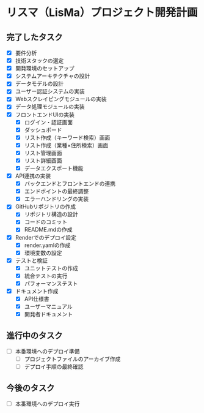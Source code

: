 # リスマ（LisMa）プロジェクト開発計画

## 完了したタスク
- [x] 要件分析
- [x] 技術スタックの選定
- [x] 開発環境のセットアップ
- [x] システムアーキテクチャの設計
- [x] データモデルの設計
- [x] ユーザー認証システムの実装
- [x] Webスクレイピングモジュールの実装
- [x] データ処理モジュールの実装
- [x] フロントエンドUIの実装
  - [x] ログイン・認証画面
  - [x] ダッシュボード
  - [x] リスト作成（キーワード検索）画面
  - [x] リスト作成（業種×住所検索）画面
  - [x] リスト管理画面
  - [x] リスト詳細画面
  - [x] データエクスポート機能
- [x] API連携の実装
  - [x] バックエンドとフロントエンドの連携
  - [x] エンドポイントの最終調整
  - [x] エラーハンドリングの実装
- [x] GitHubリポジトリの作成
  - [x] リポジトリ構造の設計
  - [x] コードのコミット
  - [x] README.mdの作成
- [x] Renderでのデプロイ設定
  - [x] render.yamlの作成
  - [x] 環境変数の設定
- [x] テストと検証
  - [x] ユニットテストの作成
  - [x] 統合テストの実行
  - [x] パフォーマンステスト
- [x] ドキュメント作成
  - [x] API仕様書
  - [x] ユーザーマニュアル
  - [x] 開発者ドキュメント

## 進行中のタスク
- [ ] 本番環境へのデプロイ準備
  - [ ] プロジェクトファイルのアーカイブ作成
  - [ ] デプロイ手順の最終確認

## 今後のタスク
- [ ] 本番環境へのデプロイ実行

